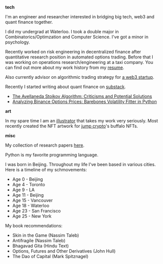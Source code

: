 **tech**

I'm an engineer and researcher interested in bridging big tech, web3 and quant finance together. 

I did my undergrad at Waterloo. I took a double major in Combinatorics/Optimzation and Computer Science. I've got a minor in psychology.

Recently worked on risk engineering in decentralized finance after quantitative research position in automated options trading. Before that I was working on operations research/engineering at a taxi company. You can find out more about my work history from my [resume](https://github.com/oxue/oxue.github.io/raw/main/public/Resume%20Oliver%20Xu.pdf).

Also currently advisor on algorithmic trading strategy for [a web3 startup](https://elixir.finance/).

Recently I started writing about quant finance on [substack](https://quante.substack.com/p/the-avellaneda-stoikov-algorithm).

- [The Avellaneda Stoikov Algorithm: Criticisms and Potential Solutions](https://quante.substack.com/p/the-avellaneda-stoikov-algorithm)
- [Analyzing Binance Options Prices: Barebones Volatility Fitter in Python](https://quante.substack.com/p/analyzing-binance-options-prices)

**art**

In my spare time I am an [illustrator](https://www.instagram.com/oppylines/) that takes my work very seriously. Most recently created the NFT artwork for [jump crypto](https://jumpcrypto.com/)'s buffalo NFTs. 

**misc**

My collection of research papers [here](https://oxue.github.io/research_papers).

Python is my favorite programming language.

I was born in Beijing. Throughout my life I've been based in various cities. Here is a timeline of my schmovements:

- Age 0 - Beijing
- Age 4 - Toronto
- Age 9 - LA
- Age 11 - Beijing
- Age 15 - Vancouver
- Age 18 - Waterloo
- Age 23 - San Francisco
- Age 25 - New York

My book recommendations:

- Skin in the Game (Nassim Taleb)
- Antifragile (Nassim Taleb)
- Bhagavad Gita (Hindu Text)
- Options, Futures and Other Derivatives (John Hull)
- The Dao of Capital (Mark Spitznagel)

